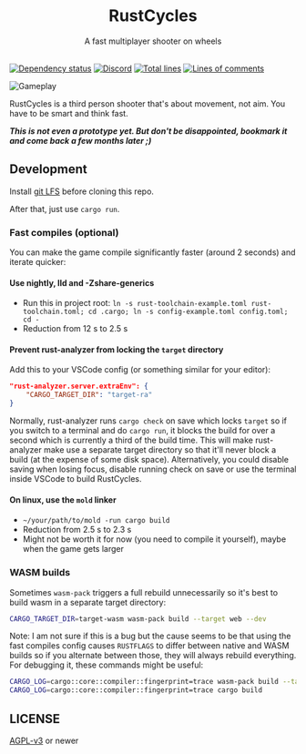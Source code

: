 <div align="center">
    <h1>RustCycles</h1>
    A fast multiplayer shooter on wheels
</div>
<br />

[![Dependency status](https://deps.rs/repo/github/rustcycles/rustcycles/status.svg)](https://deps.rs/repo/github/rustcycles/rustcycles)
[![Discord](https://img.shields.io/discord/770013530593689620?label=&logo=discord&logoColor=ffffff&color=7389D8&labelColor=6A7EC2)](https://discord.gg/cXU5HzDXM5)
[![Total lines](https://tokei.rs/b1/github/rustcycles/rustcycles)](https://github.com/rustcycles/rustcycles)
[![Lines of comments](https://tokei.rs/b1/github/rustcycles/rustcycles?category=comments)](https://github.com/rustcycles/rustcycles)

<!-- Note to my future OCD: The ideal image width for github is 838 pixels -->
<!-- Also check https://github.com/topics/tron to make sure it doesn't look blurry -->
![Gameplay](media/screenshot.png)

RustCycles is a third person shooter that's about movement, not aim. You have to be smart and think fast.

_**This is not even a prototype yet. But don't be disappointed, bookmark it and come back a few months later ;)**_

## Development

Install [git LFS](https://git-lfs.github.com/) before cloning this repo.

After that, just use `cargo run`.

### Fast compiles (optional)

You can make the game compile significantly faster (around 2 seconds) and iterate quicker:

#### Use nightly, lld and -Zshare-generics

- Run this in project root: `ln -s rust-toolchain-example.toml rust-toolchain.toml; cd .cargo; ln -s config-example.toml config.toml; cd -`
- Reduction from 12 s to 2.5 s

#### Prevent rust-analyzer from locking the `target` directory

Add this to your VSCode config (or something similar for your editor):

```json
"rust-analyzer.server.extraEnv": {
    "CARGO_TARGET_DIR": "target-ra"
}
```

Normally, rust-analyzer runs `cargo check` on save which locks `target` so if you switch to a terminal and do `cargo run`, it blocks the build for over a second which is currently a third of the build time. This will make rust-analyzer make use a separate target directory so that it'll never block a build (at the expense of some disk space). Alternatively, you could disable saving when losing focus, disable running check on save or use the terminal inside VSCode to build RustCycles.

#### On linux, use the `mold` linker

- `~/your/path/to/mold -run cargo build`
- Reduction from 2.5 s to 2.3 s
- Might not be worth it for now (you need to compile it yourself), maybe when the game gets larger

### WASM builds

Sometimes `wasm-pack` triggers a full rebuild unnecessarily so it's best to build wasm in a separate target directory:

```bash
CARGO_TARGET_DIR=target-wasm wasm-pack build --target web --dev
```

Note: I am not sure if this is a bug but the cause seems to be that using the fast compiles config causes `RUSTFLAGS` to differ between native and WASM builds so if you alternate between those, they will always rebuild everything. For debugging it, these commands might be useful:

```bash
CARGO_LOG=cargo::core::compiler::fingerprint=trace wasm-pack build --target web --dev
CARGO_LOG=cargo::core::compiler::fingerprint=trace cargo build
```

## LICENSE

[AGPL-v3](agpl-3.0.txt) or newer

